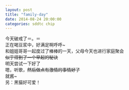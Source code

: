 ```yaml
---
layout: post
title: "family-day"
date: 2014-08-24 20:00:00
categories: sddtc chip
---
```


今天破戒了＝。＝  
正在喝豆浆中，好满足啊呼呼~  
和姐姐哥哥一起度过了棒棒的一天，父母今天也进行家庭聚会  
~~似乎得到了一个早起的秘诀~~  
明天尝试一下好了  
嗯，听歌，~~然后做点有激情的事情好了~~  
就酱~  
另：黑猫好可爱！ 
